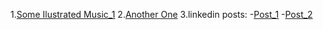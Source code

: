 1.[Some Ilustrated Music_1](https://youtu.be/usUkAoShbKA)
2.[Another One](https://www.youtube.com/watch?v=VQN-bDh4iRA)
3.linkedin posts:
  -[Post_1](https://www.linkedin.com/posts/marshmeli23_activity-7068832378470694912-PbEK?utm_source=share&utm_medium=member_desktop)
  -[Post_2](https://www.linkedin.com/posts/marshmeli23_activity-7015946420926967808-tG2s?utm_source=share&utm_medium=member_desktop)
